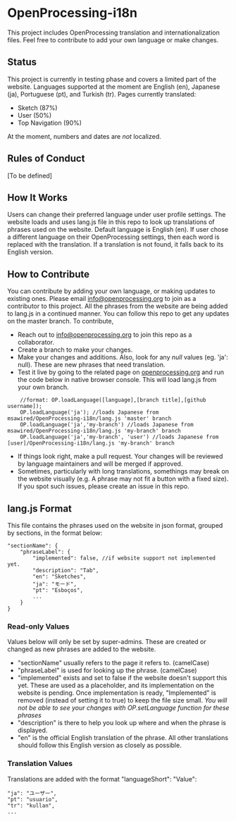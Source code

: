 # OpenProcessing-i18n
This project includes OpenProcessing translation and internationalization files. Feel free to contribute to add your own language or make changes.

## Status
This project is currently in testing phase and covers a limited part of the website.
Languages supported at the moment are English (en), Japanese (ja), Portuguese (pt), and Turkish (tr).
Pages currently translated: 
- Sketch (87%)
- User (50%)
- Top Navigation (90%)

At the moment, numbers and dates are *not* localized.

## Rules of Conduct
[To be defined]

## How It Works
Users can change their preferred language under user profile settings. The website loads and uses lang.js file in this repo to look up translations of phrases used on the website. Default language is English (en).  If user chose a different language on their OpenProcessing settings, then each word is replaced with the translation. If a translation is not found, it falls back to its English version.

## How to Contribute
You can contribute by adding your own language, or making updates to existing ones. Please email info@openprocessing.org to join as a contributor to this project.
All the phrases from the website are being added to lang.js in a continued manner. You can follow this repo to get any updates on the master branch.
To contribute,
- Reach out to info@openprocessing.org to join this repo as a collaborator.
- Create a branch to make your changes.
- Make your changes and additions. Also, look for any *null* values (eg. 'ja': null). These are new phrases that need translation.
- Test it live by going to the related page on [openprocessing.org](https://openprocessing.org) and run the code below in native browser console. This will load lang.js from your own branch. 
```
	//format: OP.loadLanguage([language],[branch title],[github username]);
	OP.loadLanguage('ja'); //loads Japanese from msawired/OpenProcessing-i18n/lang.js 'master' branch
	OP.loadLanguage('ja','my-branch') //loads Japanese from msawired/OpenProcessing-i18n/lang.js 'my-branch' branch
	OP.loadLanguage('ja','my-branch', 'user') //loads Japanese from [user]/OpenProcessing-i18n/lang.js 'my-branch' branch
```
- If things look right, make a pull request. Your changes will be reviewed by language maintainers and will be merged if approved.
- Sometimes, particularly with long translations, somethings may break on the website visually (e.g. A phrase may not fit a button with a fixed size). If you spot such issues, please create an issue in this repo.   

## lang.js Format
This file contains the phrases used on the website in json format, grouped by sections, in the format below:
```
"sectionName": {
	"phraseLabel": {
		"implemented": false, //if website support not implemented yet.
		"description": "Tab", 
		"en": "Sketches",
		"ja": "モード",
		"pt": "Esboços",
		...
	}
}
```
### Read-only Values
Values below will only be set by super-admins. These are created or changed as new phrases are added to the website.
- "sectionName" usually refers to the page it refers to. (camelCase) 
- "phraseLabel" is used for looking up the phrase. (camelCase)
- "implemented" exists and set to false if the website doesn't support this yet. These are used as a placeholder, and its implementation on the website is pending. Once implementation is ready, "Implemented" is removed (instead of setting it to true) to keep the file size small. *You will not be able to see your changes with OP.setLanguage function for these phrases*
- "description" is there to help you look up where and when the phrase is displayed.
- "en" is the official English translation of the phrase. All other translations should follow this English version as closely as possible.

### Translation Values
Translations are added with the format "languageShort": "Value":
```
"ja": "ユーザー",
"pt": "usuario",
"tr": "kullan",
...
```




